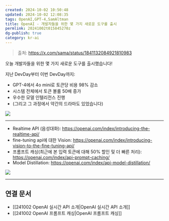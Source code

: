 ```yaml
---
created: 2024-10-02 10:50:48
updated: 2024-10-02 12:08:35
tags: OpenAI,GPT-4,SamAltman
title: OpenAI - 개발자들을 위한 몇 가지 새로운 도구를 출시
permlink: 20241002t015845270z
dg-publish: true
category: kr-ai
---
```


> 출처: https://x.com/sama/status/1841132084921810983

오늘 개발자들을 위한 몇 가지 새로운 도구를 출시했습니다!

지난 DevDay부터 이번 DevDay까지:

* GPT-4에서 4o mini로 토큰당 비용 98% 감소
* 시스템 전체에서 토큰 볼륨 50배 증가
* 우수한 모델 인텔리전스 진행
* (그리고 그 과정에서 약간의 드라마도 있었습니다)

![](https://twitter.com/sama/status/1841132084921810983)

---

- Realtime API (음성대화): https://openai.com/index/introducing-the-realtime-api/
- fine-tuning api에 대한 Vision: https://openai.com/index/introducing-vision-to-the-fine-tuning-api/
- 프롬프트 캐싱(최근에 본 입력 토큰에 대해 50% 할인 및 더 빠른 처리): https://openai.com/index/api-prompt-caching/
- Model Distillation: https://openai.com/index/api-model-distillation/

![](https://twitter.com/sama/status/1841191074003341798)

---

## 연결 문서

- [[241002 OpenAI 실시간 API 소개|OpenAI 실시간 API 소개]]
- [[241002 OpenAI 프롬프트 캐싱|OpenAI 프롬프트 캐싱]]
